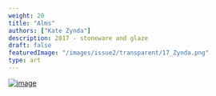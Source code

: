 ```yaml
---
weight: 20
title: "Alms"
authors: ["Kate Zynda"]
description: 2017 - stoneware and glaze 
draft: false
featuredImage: "/images/issue2/transparent/17_Zynda.png"
type: art
---
```


<a href = "/images/issue2/17_alms.JPG" data-lightbox="img">![image](/images/issue2/17_alms.JPG#issues)</a>